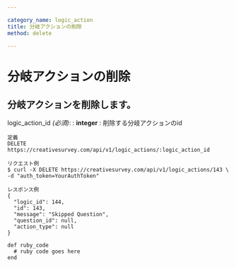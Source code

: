 ```yaml
---

category_name: logic_action
title: 分岐アクションの削除
method: delete

---
```


# 分岐アクションの削除

## 分岐アクションを削除します。

logic_action_id _(必須)_:
: __integer__
: 削除する分岐アクションのid

~~~
定義
DELETE https://creativesurvey.com/api/v1/logic_actions/:logic_action_id

リクエスト例
$ curl -X DELETE https://creativesurvey.com/api/v1/logic_actions/143 \
-d "auth_token=YourAuthToken"

レスポンス例
{
  "logic_id": 144,
  "id": 143,
  "message": "Skipped Question",
  "question_id": null,
  "action_type": null
}

~~~

~~~
def ruby_code
  # ruby code goes here
end
~~~

